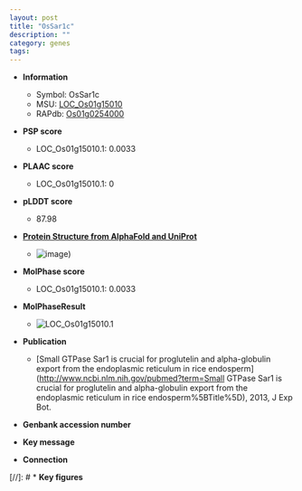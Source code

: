 ```yaml
---
layout: post
title: "OsSar1c"
description: ""
category: genes
tags: 
---
```


* **Information**  
    + Symbol: OsSar1c  
    + MSU: [LOC_Os01g15010](http://rice.plantbiology.msu.edu/cgi-bin/ORF_infopage.cgi?orf=LOC_Os01g15010)  
    + RAPdb: [Os01g0254000](http://rapdb.dna.affrc.go.jp/viewer/gbrowse_details/irgsp1?name=Os01g0254000)  

* **PSP score**  
    + LOC_Os01g15010.1: 0.0033 

* **PLAAC score**  
    + LOC_Os01g15010.1: 0 

* **pLDDT score**
    + 87.98

* **[Protein Structure from AlphaFold and UniProt](https://www.uniprot.org/uniprotkb/Q9SDK4/entry#structure)**
    + ![image](https://ricepsp.github.io/images/Q9/AF-Q9SDK4-F1.png))

* **MolPhase score**
    + LOC_Os01g15010.1: 0.0033

* **MolPhaseResult**
    + ![LOC_Os01g15010.1](https://ricepsp.github.io/pictures/LOC_Os01g/LOC_Os01g15010.1.png)

* **Publication**  
    + [Small GTPase Sar1 is crucial for proglutelin and alpha-globulin export from the endoplasmic reticulum in rice endosperm](http://www.ncbi.nlm.nih.gov/pubmed?term=Small GTPase Sar1 is crucial for proglutelin and alpha-globulin export from the endoplasmic reticulum in rice endosperm%5BTitle%5D), 2013, J Exp Bot.

* **Genbank accession number**  

* **Key message**  

* **Connection**  

[//]: # * **Key figures**  


